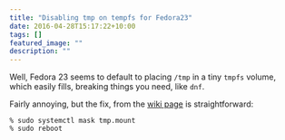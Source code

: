```yaml
---
title: "Disabling tmp on tempfs for Fedora23"
date: 2016-04-28T15:17:22+10:00
tags: []
featured_image: ""
description: ""
---
```


Well, Fedora 23 seems to default to placing `/tmp` in a tiny `tmpfs` volume, which easily fills, breaking things you need, like `dnf`.

Fairly annoying, but the fix, from the [wiki page](https://fedoraproject.org/wiki/Features/tmp-on-tmpfs) is straightforward:

    % sudo systemctl mask tmp.mount
    % sudo reboot
